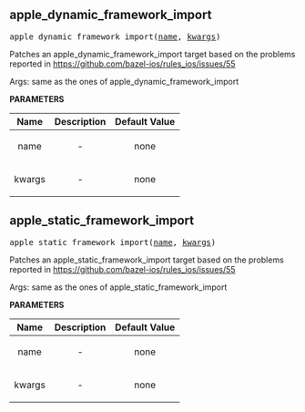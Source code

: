 <!-- Generated with Stardoc: http://skydoc.bazel.build -->

<a name="#apple_dynamic_framework_import"></a>

## apple_dynamic_framework_import

<pre>
apple_dynamic_framework_import(<a href="#apple_dynamic_framework_import-name">name</a>, <a href="#apple_dynamic_framework_import-kwargs">kwargs</a>)
</pre>

Patches an apple_dynamic_framework_import target based on the problems reported in https://github.com/bazel-ios/rules_ios/issues/55

Args: same as the ones of apple_dynamic_framework_import

**PARAMETERS**


| Name  | Description | Default Value |
| :-------------: | :-------------: | :-------------: |
| name |  <p align="center"> - </p>   |  none |
| kwargs |  <p align="center"> - </p>   |  none |


<a name="#apple_static_framework_import"></a>

## apple_static_framework_import

<pre>
apple_static_framework_import(<a href="#apple_static_framework_import-name">name</a>, <a href="#apple_static_framework_import-kwargs">kwargs</a>)
</pre>

Patches an apple_static_framework_import target based on the problems reported in https://github.com/bazel-ios/rules_ios/issues/55

Args: same as the ones of apple_static_framework_import

**PARAMETERS**


| Name  | Description | Default Value |
| :-------------: | :-------------: | :-------------: |
| name |  <p align="center"> - </p>   |  none |
| kwargs |  <p align="center"> - </p>   |  none |


